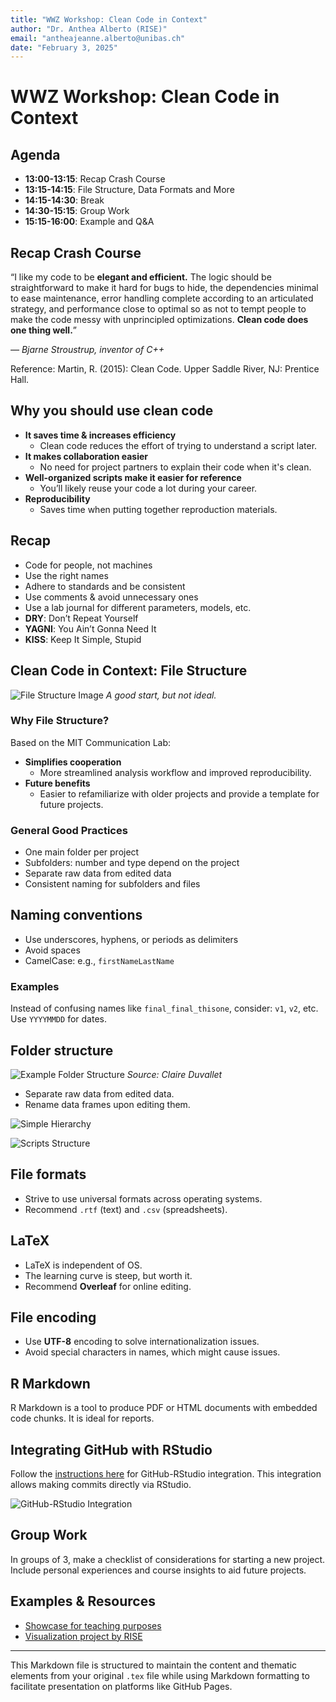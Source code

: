 ```yaml
---
title: "WWZ Workshop: Clean Code in Context"
author: "Dr. Anthea Alberto (RISE)"
email: "antheajeanne.alberto@unibas.ch"
date: "February 3, 2025"
---
```


# WWZ Workshop: Clean Code in Context

## Agenda

- **13:00-13:15**: Recap Crash Course
- **13:15-14:15**: File Structure, Data Formats and More
- **14:15-14:30**: Break
- **14:30-15:15**: Group Work
- **15:15-16:00**: Example and Q&A

## Recap Crash Course

“I like my code to be **elegant and efficient.** The logic should be straightforward to make it hard for bugs to hide, the dependencies minimal to ease maintenance, error handling complete according to an articulated strategy, and performance close to optimal so as not to tempt people to make the code messy with unprincipled optimizations. **Clean code does one thing well.**”

*— Bjarne Stroustrup, inventor of C++*

Reference: Martin, R. (2015): Clean Code. Upper Saddle River, NJ: Prentice Hall.

## Why you should use clean code

- **It saves time & increases efficiency**
  - Clean code reduces the effort of trying to understand a script later.
- **It makes collaboration easier**
  - No need for project partners to explain their code when it's clean.
- **Well-organized scripts make it easier for reference**
  - You’ll likely reuse your code a lot during your career.
- **Reproducibility**
  - Saves time when putting together reproduction materials.

## Recap

- Code for people, not machines
- Use the right names
- Adhere to standards and be consistent
- Use comments & avoid unnecessary ones
- Use a lab journal for different parameters, models, etc.
- **DRY**: Don’t Repeat Yourself
- **YAGNI**: You Ain’t Gonna Need It
- **KISS**: Keep It Simple, Stupid

## Clean Code in Context: File Structure

![File Structure Image](file_structure.png)
*A good start, but not ideal.*

### Why File Structure?

Based on the MIT Communication Lab:

- **Simplifies cooperation**
  - More streamlined analysis workflow and improved reproducibility.
- **Future benefits**
  - Easier to refamiliarize with older projects and provide a template for future projects.

### General Good Practices

- One main folder per project
- Subfolders: number and type depend on the project
- Separate raw data from edited data
- Consistent naming for subfolders and files

## Naming conventions

- Use underscores, hyphens, or periods as delimiters
- Avoid spaces
- CamelCase: e.g., `firstNameLastName`

### Examples

Instead of confusing names like `final_final_thisone`, consider: `v1`, `v2`, etc. Use `YYYYMMDD` for dates.

## Folder structure

![Example Folder Structure](basic_folder_structure.png)
*Source: Claire Duvallet*

- Separate raw data from edited data.
- Rename data frames upon editing them.

![Simple Hierarchy](simple_hierarchy.png)

![Scripts Structure](scripts_structure.png)

## File formats

- Strive to use universal formats across operating systems.
- Recommend `.rtf` (text) and `.csv` (spreadsheets).

## LaTeX

- LaTeX is independent of OS.
- The learning curve is steep, but worth it.
- Recommend **Overleaf** for online editing.

## File encoding

- Use **UTF-8** encoding to solve internationalization issues.
- Avoid special characters in names, which might cause issues.

## R Markdown

R Markdown is a tool to produce PDF or HTML documents with embedded code chunks. It is ideal for reports.

## Integrating GitHub with RStudio

Follow the [instructions here](https://happygitwithr.com/) for GitHub-RStudio integration. This integration allows making commits directly via RStudio.

![GitHub-RStudio Integration](commit_from_rstudio.png)

## Group Work

In groups of 3, make a checklist of considerations for starting a new project. Include personal experiences and course insights to aid future projects.

## Examples & Resources

- [Showcase for teaching purposes](https://github.com/RISE-UNIBAS/rheinschifffahrt-showcase)
- [Visualization project by RISE](https://github.com/RISE-UNIBAS/delille_viz)

---

This Markdown file is structured to maintain the content and thematic elements from your original `.tex` file while using Markdown formatting to facilitate presentation on platforms like GitHub Pages.

